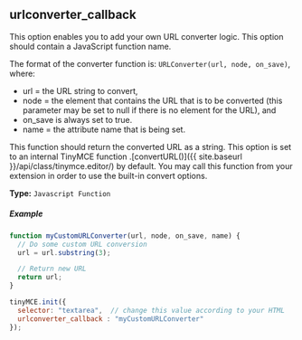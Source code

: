## urlconverter_callback

This option enables you to add your own URL converter logic. This option should contain a JavaScript function name.

The format of the converter function is: `URLConverter(url, node, on_save)`, where:

* url = the URL string to convert,
* node = the element that contains the URL that is to be converted (this parameter may be set to null if there is no element for the URL), and
* on_save is always set to true.
* name = the attribute name that is being set.

This function should return the converted URL as a string. This option is set to an internal TinyMCE function <editor>.[convertURL()]({{ site.baseurl }}/api/class/tinymce.editor/) by default. You may call this function from your extension in order to use the built-in convert options.

**Type:** `Javascript Function`

##### Example

```js
function myCustomURLConverter(url, node, on_save, name) {
  // Do some custom URL conversion
  url = url.substring(3);

  // Return new URL
  return url;
}

tinyMCE.init({
  selector: "textarea",  // change this value according to your HTML
  urlconverter_callback : "myCustomURLConverter"
});
```
